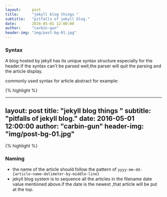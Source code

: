 ```yaml
---
layout:     post
title:      "jekyll blog things "
subtitle:   "pitfalls of jekyll blog."
date:       2016-05-01 12:00:00
author:     "carbin-gun"
header-img: "img/post-bg-01.jpg"
---
```


### Syntax
A blog hosted by jekyll has its unique syntax structure especially for the header.If the syntax can't be parsed well,the parser will quit the parsing and the article display.

commonly used syntax for article abstract for example:

{% highlight %}

---
layout:     post
title:      "jekyll blog things "
subtitle:   "pitfalls of jekyll blog."
date:       2016-05-01 12:00:00
author:     "carbin-gun"
header-img: "img/post-bg-01.jpg"
---
{% highlight %}

### Naming
- the name of the article should follow the pattern of `yyyy-mm-dd-{article-name-delimeter-by-middle-line}`
-  jekyll blog system is to sequence all the articles in the filename date value mentioned above.if the date is the newest ,that article will be put at the top.